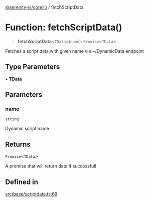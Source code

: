 [@serenity-is/corelib](../README.md) / fetchScriptData

# Function: fetchScriptData()

> **fetchScriptData**\<`TData`\>(`name`): `Promise`\<`TData`\>

Fetches a script data with given name via ~/DynamicData endpoint

## Type Parameters

• **TData**

## Parameters

### name

`string`

Dynamic script name

## Returns

`Promise`\<`TData`\>

A promise that will return data if successfull

## Defined in

[src/base/scriptdata.ts:69](https://github.com/serenity-is/serenity/blob/master/packages/corelib/src/base/scriptdata.ts#L69)
